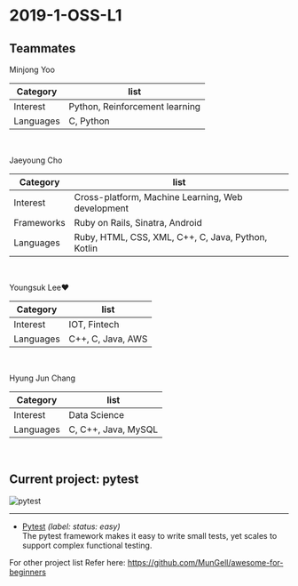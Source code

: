 # 2019-1-OSS-L1

## Teammates
Minjong Yoo 

Category | list
-------- | ------
Interest | Python, Reinforcement learning
Languages | C, Python
<br> 

Jaeyoung Cho 

Category | list
-------- | ------
Interest | Cross-platform, Machine Learning, Web development
Frameworks | Ruby on Rails, Sinatra, Android
Languages | Ruby, HTML, CSS, XML, C++, C, Java, Python, Kotlin
<br> 

Youngsuk Lee♥

Category | list
-------- | ------
Interest | IOT, Fintech
Languages |C++, C, Java, AWS
<br> 

Hyung Jun Chang 

Category | list
-------- | ------
Interest | Data Science
Languages | C, C++, Java, MySQL
<br> 


## Current project: pytest

![pytest](https://docs.pytest.org/en/latest/_static/pytest1.png)

------



- [Pytest](https://github.com/pytest-dev/pytest/labels/status%3A%20easy) _(label: status: easy)_ <br> The pytest framework makes it easy to write small tests, yet scales to support complex functional testing.


For other project list Refer here: https://github.com/MunGell/awesome-for-beginners

